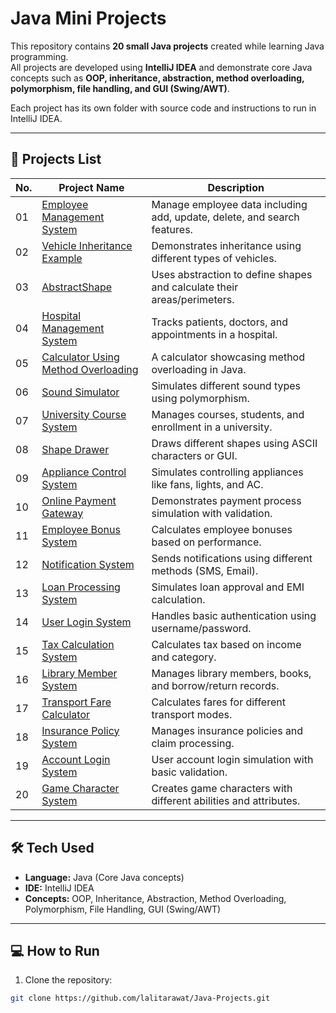 # Java Mini Projects

This repository contains **20 small Java projects** created while learning Java programming.  
All projects are developed using **IntelliJ IDEA** and demonstrate core Java concepts such as **OOP, inheritance, abstraction, method overloading, polymorphism, file handling, and GUI (Swing/AWT)**.

Each project has its own folder with source code and instructions to run in IntelliJ IDEA.

---

## 📂 Projects List

| No. | Project Name | Description |
|-----|--------------|-------------|
| 01 | [Employee Management System](./EmployeeManagementSystem) | Manage employee data including add, update, delete, and search features. |
| 02 | [Vehicle Inheritance Example](./VehicleInheritance) | Demonstrates inheritance using different types of vehicles. |
| 03 | [AbstractShape](./AbstractShape) | Uses abstraction to define shapes and calculate their areas/perimeters. |
| 04 | [Hospital Management System](./HospitalManagementSystem) | Tracks patients, doctors, and appointments in a hospital. |
| 05 | [Calculator Using Method Overloading](./Calculator) | A calculator showcasing method overloading in Java. |
| 06 | [Sound Simulator](./AnimalSimulator) | Simulates different sound types using polymorphism. |
| 07 | [University Course System](./UniversityCourseSystem) | Manages courses, students, and enrollment in a university. |
| 08 | [Shape Drawer](./ShapeDrawerProject) | Draws different shapes using ASCII characters or GUI. |
| 09 | [Appliance Control System](./ApplianceControlSystem) | Simulates controlling appliances like fans, lights, and AC. |
| 10 | [Online Payment Gateway](./OnlinePaymentGateway) | Demonstrates payment process simulation with validation. |
| 11 | [Employee Bonus System](./EmployeeBonusSystem) | Calculates employee bonuses based on performance. |
| 12 | [Notification System](./NotificationSystem) | Sends notifications using different methods (SMS, Email). |
| 13 | [Loan Processing System](./LoanProcessingSystem) | Simulates loan approval and EMI calculation. |
| 14 | [User Login System](./UserLoginSystem) | Handles basic authentication using username/password. |
| 15 | [Tax Calculation System](./TaxCalculationSystem) | Calculates tax based on income and category. |
| 16 | [Library Member System](./LibraryMemberSystem) | Manages library members, books, and borrow/return records. |
| 17 | [Transport Fare Calculator](./TransportFareCalculator) | Calculates fares for different transport modes. |
| 18 | [Insurance Policy System](./InsurancePolicySystem) | Manages insurance policies and claim processing. |
| 19 | [Account Login System](./AccountLoginSystem) | User account login simulation with basic validation. |
| 20 | [Game Character System](./GameCharacterSystem) | Creates game characters with different abilities and attributes. |

---

## 🛠 Tech Used

- **Language:** Java (Core Java concepts)  
- **IDE:** IntelliJ IDEA  
- **Concepts:** OOP, Inheritance, Abstraction, Method Overloading, Polymorphism, File Handling, GUI (Swing/AWT)

---

## 💻 How to Run

1. Clone the repository:

```bash
git clone https://github.com/lalitarawat/Java-Projects.git
